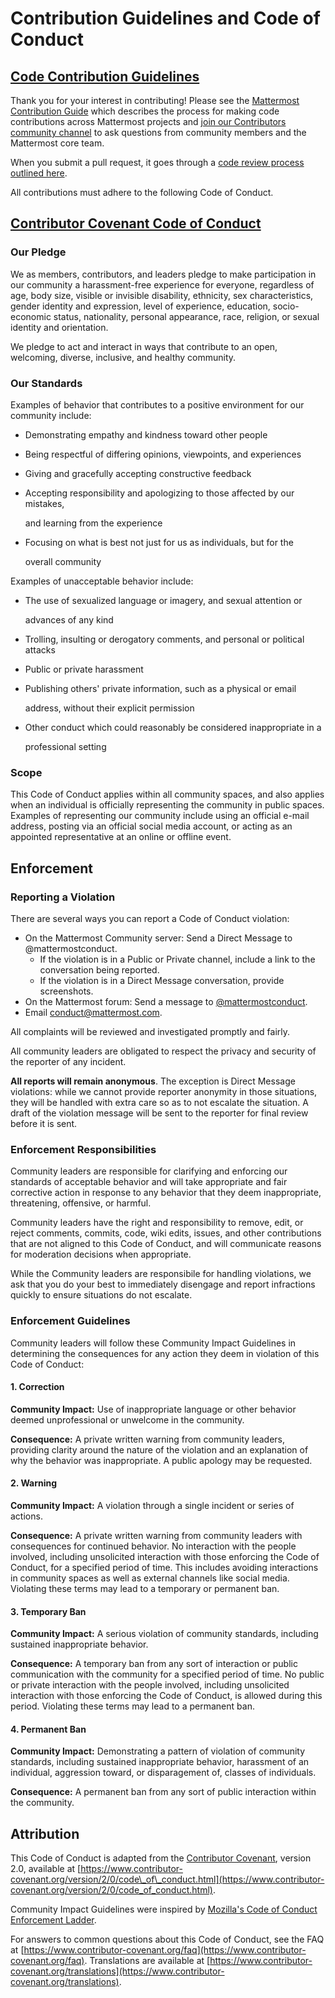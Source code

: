 # Contribution Guidelines and Code of Conduct

## [Code Contribution Guidelines](https://github.com/mattermost/.github/blob/master/CONTRIBUTING.md)

Thank you for your interest in contributing! Please see the [Mattermost Contribution Guide](https://developers.mattermost.com/contribute/getting-started/) which describes the process for making code contributions across Mattermost projects and [join our Contributors community channel](https://community.mattermost.com/core/channels/tickets) to ask questions from community members and the Mattermost core team.

When you submit a pull request, it goes through a [code review process outlined here](https://developers.mattermost.com/contribute/getting-started/code-review/).

All contributions must adhere to the following Code of Conduct.

## [Contributor Covenant Code of Conduct](https://github.com/mattermost/.github/blob/master/CODE_OF_CONDUCT.md)

### Our Pledge

We as members, contributors, and leaders pledge to make participation in our community a harassment-free experience for everyone, regardless of age, body size, visible or invisible disability, ethnicity, sex characteristics, gender identity and expression, level of experience, education, socio-economic status, nationality, personal appearance, race, religion, or sexual identity and orientation.

We pledge to act and interact in ways that contribute to an open, welcoming, diverse, inclusive, and healthy community.

### Our Standards

Examples of behavior that contributes to a positive environment for our community include:

* Demonstrating empathy and kindness toward other people
* Being respectful of differing opinions, viewpoints, and experiences
* Giving and gracefully accepting constructive feedback
* Accepting responsibility and apologizing to those affected by our mistakes,

  and learning from the experience

* Focusing on what is best not just for us as individuals, but for the

  overall community

Examples of unacceptable behavior include:

* The use of sexualized language or imagery, and sexual attention or

  advances of any kind

* Trolling, insulting or derogatory comments, and personal or political attacks
* Public or private harassment
* Publishing others' private information, such as a physical or email

  address, without their explicit permission

* Other conduct which could reasonably be considered inappropriate in a

  professional setting

### Scope

This Code of Conduct applies within all community spaces, and also applies when an individual is officially representing the community in public spaces. Examples of representing our community include using an official e-mail address, posting via an official social media account, or acting as an appointed representative at an online or offline event.

## Enforcement

### Reporting a Violation

There are several ways you can report a Code of Conduct violation:

* On the Mattermost Community server: Send a Direct Message to @mattermostconduct.
  * If the violation is in a Public or Private channel, include a link to the conversation being reported.
  * If the violation is in a Direct Message conversation, provide screenshots.
* On the Mattermost forum: Send a message to [@mattermostconduct](https://forum.mattermost.org/u/mattermostconduct/).
* Email [conduct@mattermost.com](mailto:community@mattermost.com).

All complaints will be reviewed and investigated promptly and fairly.

All community leaders are obligated to respect the privacy and security of the reporter of any incident.

**All reports will remain anonymous**. The exception is Direct Message violations: while we cannot provide reporter anonymity in those situations, they will be handled with extra care so as to not escalate the situation. A draft of the violation message will be sent to the reporter for final review before it is sent.

### Enforcement Responsibilities

Community leaders are responsible for clarifying and enforcing our standards of acceptable behavior and will take appropriate and fair corrective action in response to any behavior that they deem inappropriate, threatening, offensive, or harmful.

Community leaders have the right and responsibility to remove, edit, or reject comments, commits, code, wiki edits, issues, and other contributions that are not aligned to this Code of Conduct, and will communicate reasons for moderation decisions when appropriate.

While the Community leaders are responsibile for handling violations, we ask that you do your best to immediately disengage and report infractions quickly to ensure situations do not escalate.

### Enforcement Guidelines

Community leaders will follow these Community Impact Guidelines in determining the consequences for any action they deem in violation of this Code of Conduct:

#### 1. Correction

**Community Impact:** Use of inappropriate language or other behavior deemed unprofessional or unwelcome in the community.

**Consequence:** A private written warning from community leaders, providing clarity around the nature of the violation and an explanation of why the behavior was inappropriate. A public apology may be requested.

#### 2. Warning

**Community Impact:** A violation through a single incident or series of actions.

**Consequence:** A private written warning from community leaders with consequences for continued behavior. No interaction with the people involved, including unsolicited interaction with those enforcing the Code of Conduct, for a specified period of time. This includes avoiding interactions in community spaces as well as external channels like social media. Violating these terms may lead to a temporary or permanent ban.

#### 3. Temporary Ban

**Community Impact:** A serious violation of community standards, including sustained inappropriate behavior.

**Consequence:** A temporary ban from any sort of interaction or public communication with the community for a specified period of time. No public or private interaction with the people involved, including unsolicited interaction with those enforcing the Code of Conduct, is allowed during this period. Violating these terms may lead to a permanent ban.

#### 4. Permanent Ban

**Community Impact:** Demonstrating a pattern of violation of community standards, including sustained inappropriate behavior, harassment of an individual, aggression toward, or disparagement of, classes of individuals.

**Consequence:** A permanent ban from any sort of public interaction within the community.

## Attribution

This Code of Conduct is adapted from the [Contributor Covenant](https://www.contributor-covenant.org), version 2.0, available at [https://www.contributor-covenant.org/version/2/0/code\_of\_conduct.html](https://www.contributor-covenant.org/version/2/0/code_of_conduct.html).

Community Impact Guidelines were inspired by [Mozilla's Code of Conduct Enforcement Ladder](https://github.com/mozilla/diversity).

For answers to common questions about this Code of Conduct, see the FAQ at [https://www.contributor-covenant.org/faq](https://www.contributor-covenant.org/faq). Translations are available at [https://www.contributor-covenant.org/translations](https://www.contributor-covenant.org/translations).

